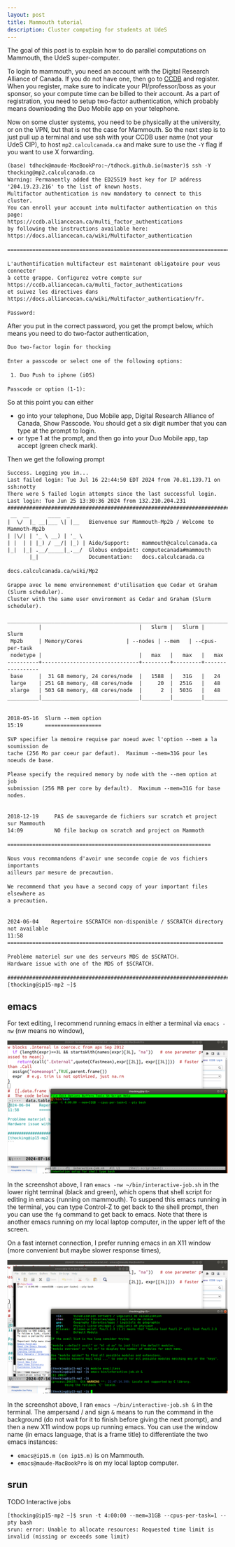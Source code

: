 ```yaml
---
layout: post
title: Mammouth tutorial
description: Cluster computing for students at UdeS
---
```


The goal of this post is to explain how to do parallel computations on
Mammouth, the UdeS super-computer.

To login to mammouth, you need an account with the Digital Research
Alliance of Canada. If you do not have one, then go to
[CCDB](https://ccdb.alliancecan.ca/security/login) and register. When
you register, make sure to indicate your PI/professor/boss as your
sponsor, so your compute time can be billed to their account. As a
part of registration, you need to setup two-factor authentication,
which probably means downloading the Duo Mobile app on your telephone.

Now on some cluster systems, you need to be physically at the
university, or on the VPN, but that is not the case for Mammouth. So
the next step is to just pull up a terminal and use ssh with your CCDB
user name (not your UdeS CIP), to host `mp2.calculcanada.ca` and make
sure to use the `-Y` flag if you want to use X forwarding.

```
(base) tdhock@maude-MacBookPro:~/tdhock.github.io(master)$ ssh -Y thocking@mp2.calculcanada.ca
Warning: Permanently added the ED25519 host key for IP address '204.19.23.216' to the list of known hosts.
Multifactor authentication is now mandatory to connect to this cluster.
You can enroll your account into multifactor authentication on this page:
https://ccdb.alliancecan.ca/multi_factor_authentications
by following the instructions available here:
https://docs.alliancecan.ca/wiki/Multifactor_authentication

=============================================================================

L'authentification multifacteur est maintenant obligatoire pour vous connecter
à cette grappe. Configurez votre compte sur
https://ccdb.alliancecan.ca/multi_factor_authentications
et suivez les directives dans
https://docs.alliancecan.ca/wiki/Multifactor_authentication/fr.

Password: 
```

After you put in the correct password, you get the prompt below, which
means you need to do two-factor authentication,

```
Duo two-factor login for thocking

Enter a passcode or select one of the following options:

 1. Duo Push to iphone (iOS)

Passcode or option (1-1): 
```

So at this point you can either 
* go into your telephone, Duo Mobile app, Digital Research Alliance of
  Canada, Show Passcode. You should get a six digit number that you
  can type at the prompt to login.
* or type 1 at the prompt, and then go into your Duo Mobile app, tap
  accept (green check mark).
  
Then we get the following prompt

```
Success. Logging you in...
Last failed login: Tue Jul 16 22:44:50 EDT 2024 from 70.81.139.71 on ssh:notty
There were 5 failed login attempts since the last successful login.
Last login: Tue Jun 25 13:30:36 2024 from 132.210.204.231
################################################################################
 __  __      ____  _     
|  \/  |_ __|___ \| |__   Bienvenue sur Mammouth-Mp2b / Welcome to Mammoth-Mp2b
| |\/| | '_ \ __) | '_ \ 
| |  | | |_) / __/| |_) | Aide/Support:    mammouth@calculcanada.ca
|_|  |_| .__/_____|_.__/  Globus endpoint: computecanada#mammouth
       |_|                Documentation:   docs.calculcanada.ca
                                           docs.calculcanada.ca/wiki/Mp2

Grappe avec le meme environnement d'utilisation que Cedar et Graham (Slurm scheduler).
Cluster with the same user environment as Cedar and Graham (Slurm scheduler).

________________________________________________________________________________
          |                               |   Slurm |   Slurm |   Slurm
 Mp2b 	  | Memory/Cores 	          | --nodes | --mem   | --cpus-per-task
 nodetype |                               |   max   |   max   |   max
----------+-------------------------------+---------+---------+-----------------
 base     |  31 GB memory, 24 cores/node  |   1588  |   31G   |   24  
 large    | 251 GB memory, 48 cores/node  |     20  |  251G   |   48
 xlarge   | 503 GB memory, 48 cores/node  |      2  |  503G   |   48
__________|_______________________________|_________|_________|_________________


2018-05-16	Slurm --mem option
15:19		==================

SVP specifier la memoire requise par noeud avec l'option --mem a la soumission de 
tache (256 Mo par coeur par defaut).  Maximum --mem=31G pour les noeuds de base.

Please specify the required memory by node with the --mem option at job 
submission (256 MB per core by default).  Maximum --mem=31G for base nodes.


2018-12-19     PAS de sauvegarde de fichiers sur scratch et project sur Mammouth
14:09          NO file backup on scratch and project on Mammoth
               =================================================================

Nous vous recommandons d'avoir une seconde copie de vos fichiers importants 
ailleurs par mesure de precaution.

We recommend that you have a second copy of your important files elsewhere as 
a precaution.


2024-06-04    Repertoire $SCRATCH non-disponible / $SCRATCH directory not available
11:58         =====================================================================

Problème materiel sur une des serveurs MDS de $SCRATCH.
Hardware issue with one of the MDS of $SCRATCH.
    
############################################################################### 
[thocking@ip15-mp2 ~]$ 
```

## emacs

For text editing, I recommend running emacs in either a terminal via
`emacs -nw` (nw means no window),

![emacs in a terminal](/assets/img/2024-07-16-mammouth-tutorial/emacs-terminal.png)

In the screenshot above, I ran `emacs -nw ~/bin/interactive-job.sh` in
the lower right terminal (black and green), which opens that shell
script for editing in emacs (running on mammouth). To suspend this
emacs running in the terminal, you can type Control-Z to get back to
the shell prompt, then you can use the `fg` command to get back to
emacs. Note that there is another emacs running on my local laptop
computer, in the upper left of the screen. 

On a fast internet connection, I prefer running emacs in an X11 window
(more convenient but maybe slower response times),

![emacs in X11](/assets/img/2024-07-16-mammouth-tutorial/emacs-x11.png)

In the screenshot above, I ran `emacs ~/bin/interactive-job.sh &` in
the terminal. The ampersand / and sign `&` means to run the command in
the background (do not wait for it to finish before giving the next
prompt), and then a new X11 window pops up running emacs. You can use
the window name (in emacs language, that is a frame title) to
differentiate the two emacs instances:

* `emacs@ip15.m (on ip15.m)` is on Mammouth.
* `emacs@maude-MacBookPro` is on my local laptop computer.

## srun

TODO Interactive jobs

```
[thocking@ip15-mp2 ~]$ srun -t 4:00:00 --mem=31GB --cpus-per-task=1 --pty bash
srun: error: Unable to allocate resources: Requested time limit is invalid (missing or exceeds some limit)
```
